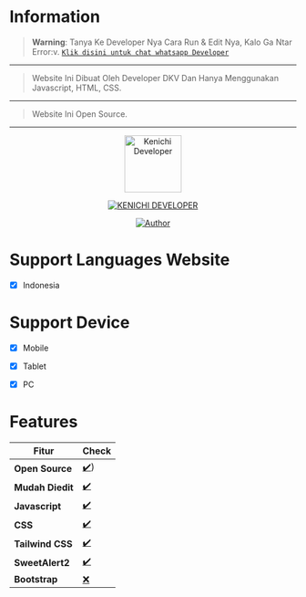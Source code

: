 # Information
> **Warning**: Tanya Ke Developer Nya Cara Run & Edit Nya, Kalo Ga Ntar Error:v. [`Klik disini untuk chat whatsapp Developer`](https://wa.me/6281334567203)
-----------------------------------------------------
> Website Ini Dibuat Oleh Developer DKV Dan Hanya Menggunakan Javascript, HTML, CSS.
-----------------------------------------------------
> Website Ini Open Source.

-----------------------------------------------------

<p align="center">
<img src="https://telegra.ph/file/b012dfdd421d9a9eacb09.jpg" alt="Kenichi Developer" width="100"/>


</p>
<p align="center">
<a href="#"><img title="KENICHI DEVELOPER" src="https://img.shields.io/badge/KENICHI DEVELOPER-green?colorA=%23ff0000&colorB=%23017e40&style=for-the-badge"></a>
</p>
<p align="center">
<a href="https://github.com/KenichiDeveloper"><img title="Author" src="https://img.shields.io/badge/Author-Kenichi Ichi-blue.svg?style=for-the-badge&logo=github"></a>
</p>

# Support Languages Website
- [x] Indonesia

# Support Device
- [x] Mobile
- [x] Tablet
- [x] PC


# Features
| Fitur | Check |
|--------|--------|
| **Open Source** |[✔️](https://github.com/dkv2tels)) |
| **Mudah Diedit** |[✔️](https://github.com/dkv2tels) |
| **Javascript** |[✔️](https://github.com/dkv2tels) |
| **CSS** |[✔️](https://github.com/dkv2tels) |
| **Tailwind CSS** |[✔️](https://github.com/dkv2tels) |
| **SweetAlert2** |[✔️](https://github.com/dkv2tels) |
| **Bootstrap** |[❌](https://github.com/dkv2tels) |
